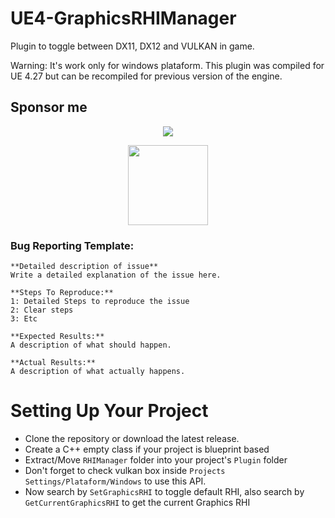 # UE4-GraphicsRHIManager

Plugin to toggle between DX11, DX12 and VULKAN in game.

Warning: It's work only for windows plataform. This plugin was compiled for UE 4.27 but can be recompiled for previous version of the engine.


## Sponsor me

<p align="center">
  <a href="https://www.paypal.com/donate?hosted_button_id=L48BPZ4VVCN6Q"><img src="https://www.paypalobjects.com/en_US/i/btn/btn_donateCC_LG.gif"></a>
</p>
<p align="center">
  <a href="https://nubank.com.br/pagar/1bcou4/5D6eezlHdm"><img src="https://logodownload.org/wp-content/uploads/2020/02/pix-bc-logo.png" width="128"></a>
</p>

### Bug Reporting Template:
```
**Detailed description of issue**
Write a detailed explanation of the issue here.

**Steps To Reproduce:**
1: Detailed Steps to reproduce the issue 
2: Clear steps
3: Etc

**Expected Results:**
A description of what should happen.

**Actual Results:**
A description of what actually happens.
```

# Setting Up Your Project
- Clone the repository or download the latest release.
- Create a C++ empty class if your project is blueprint based
- Extract/Move `RHIManager` folder into your project's `Plugin` folder
- Don't forget to check vulkan box inside `Projects Settings/Plataform/Windows` to use this API.
- Now search by `SetGraphicsRHI` to toggle default RHI, also search by `GetCurrentGraphicsRHI` to get the current Graphics RHI
